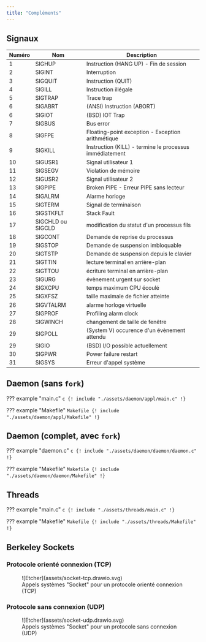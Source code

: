 ```yaml
---
title: "Compléments"
---
```


## Signaux

Numéro | Nom               | Description
-------|-------------------|--------------------------------------------------------
1      | SIGHUP            | Instruction (HANG UP) - Fin de session
2      | SIGINT            | Interruption
3      | SIGQUIT           | Instruction (QUIT)
4      | SIGILL            | Instruction illégale
5      | SIGTRAP           | Trace trap
6      | SIGABRT           | (ANSI) Instruction (ABORT)
6      | SIGIOT            | (BSD) IOT Trap
7      | SIGBUS            | Bus error
8      | SIGFPE            | Floating-point exception - Exception arithmétique
9      | SIGKILL           | Instruction (KILL) - termine le processus immédiatement
10     | SIGUSR1           | Signal utilisateur 1
11     | SIGSEGV           | Violation de mémoire
12     | SIGUSR2           | Signal utilisateur 2
13     | SIGPIPE           | Broken PIPE - Erreur PIPE sans lecteur
14     | SIGALRM           | Alarme horloge
15     | SIGTERM           | Signal de terminaison
16     | SIGSTKFLT         | Stack Fault
17     | SIGCHLD ou SIGCLD | modification du statut d'un processus fils
18     | SIGCONT           | Demande de reprise du processus
19     | SIGSTOP           | Demande de suspension imbloquable
20     | SIGTSTP           | Demande de suspension depuis le clavier
21     | SIGTTIN           | lecture terminal en arrière-plan
22     | SIGTTOU           | écriture terminal en arrière-plan
23     | SIGURG            | évènement urgent sur socket
24     | SIGXCPU           | temps maximum CPU écoulé
25     | SIGXFSZ           | taille maximale de fichier atteinte
26     | SIGVTALRM         | alarme horloge virtuelle
27     | SIGPROF           | Profiling alarm clock
28     | SIGWINCH          | changement de taille de fenêtre
29     | SIGPOLL           | (System V) occurence d'un évènement attendu
29     | SIGIO             | (BSD) I/O possible actuellement
30     | SIGPWR            | Power failure restart
31     | SIGSYS            | Erreur d'appel système

## Daemon (sans `fork`)

??? example "main.c"
    ```c
    {! include "./assets/daemon/appl/main.c" !}
    ```

??? example "Makefile"
    ```Makefile
    {! include "./assets/daemon/appl/Makefile" !}
    ```

## Daemon (complet, avec `fork`)

??? example "daemon.c"
    ```c
    {! include "./assets/daemon/daemon/daemon.c" !}
    ```

??? example "Makefile"
    ```Makefile
    {! include "./assets/daemon/daemon/Makefile" !}
    ```


## Threads

??? example "main.c"
    ```c
    {! include "./assets/threads/main.c" !}
    ```

??? example "Makefile"
    ```Makefile
    {! include "./assets/threads/Makefile" !}
    ```

## Berkeley Sockets

### Protocole orienté connexion (TCP)

<figure markdown>
![Etcher](assets/socket-tcp.drawio.svg)
<figcaption>Appels systèmes "Socket" pour un protocole orienté connexion (TCP)</figcaption>
</figure>

### Protocole sans connexion (UDP)


<figure markdown>
![Etcher](assets/socket-udp.drawio.svg)
<figcaption>Appels systèmes "Socket" pour un protocole sans connexion (UDP)</figcaption>
</figure>